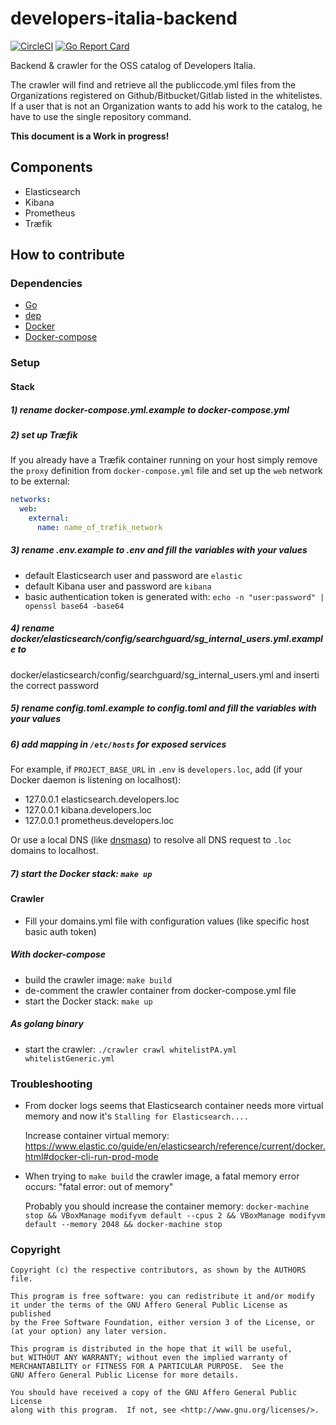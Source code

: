 # developers-italia-backend

[![CircleCI](https://circleci.com/gh/italia/developers-italia-backend/tree/master.svg?style=shield)](https://circleci.com/gh/italia/developers-italia-backend/tree/master)
[![Go Report Card](https://goreportcard.com/badge/github.com/italia/developers-italia-backend)](https://goreportcard.com/report/github.com/italia/developers-italia-backend)

Backend &amp; crawler for the OSS catalog of Developers Italia.

The crawler will find and retrieve all the publiccode.yml files from the Organizations registered on Github/Bitbucket/Gitlab listed in the whitelistes.
If a user that is not an Organization wants to add his work to the catalog, he have to use the single repository command.

**This document is a Work in progress!**

## Components

- Elasticsearch
- Kibana
- Prometheus
- Træfik

## How to contribute

### Dependencies

- [Go](https://golang.org/)
- [dep](https://github.com/golang/dep)
- [Docker](https://www.docker.com/)
- [Docker-compose](https://docs.docker.com/compose/)

### Setup

#### Stack

##### 1) rename docker-compose.yml.example to docker-compose.yml

##### 2) set up Træfik

If you already have a Træfik container running on your host simply remove the `proxy` definition from
`docker-compose.yml` file and set up the `web` network to be external:

```yaml
networks:
  web:
    external:
      name: name_of_træfik_network
```

##### 3) rename .env.example to .env and fill the variables with your values

- default Elasticsearch user and password are `elastic`
- default Kibana user and password are `kibana`
- basic authentication token is generated with: `echo -n "user:password" | openssl base64 -base64`

##### 4) rename docker/elasticsearch/config/searchguard/sg_internal_users.yml.example to
docker/elasticsearch/config/searchguard/sg_internal_users.yml and inserti the correct password

##### 5) rename config.toml.example to config.toml and fill the variables with your values

##### 6) add mapping in `/etc/hosts` for exposed services

For example, if `PROJECT_BASE_URL` in `.env` is `developers.loc`, add (if your Docker daemon is listening on localhost):

- 127.0.0.1 elasticsearch.developers.loc
- 127.0.0.1 kibana.developers.loc
- 127.0.0.1 prometheus.developers.loc

Or use a local DNS (like [dnsmasq](https://en.wikipedia.org/wiki/Dnsmasq)) to resolve all DNS request to `.loc` domains
to localhost.

##### 7) start the Docker stack: `make up`

#### Crawler

- Fill your domains.yml file with configuration values (like specific host basic auth token)

##### With docker-compose

- build the crawler image: `make build`
- de-comment the crawler container from docker-compose.yml file
- start the Docker stack: `make up`

##### As golang binary

- start the crawler: `./crawler crawl whitelistPA.yml whitelistGeneric.yml`

### Troubleshooting

- From docker logs seems that Elasticsearch container needs more virtual memory and now it's `Stalling for Elasticsearch....`

  Increase container virtual memory: https://www.elastic.co/guide/en/elasticsearch/reference/current/docker.html#docker-cli-run-prod-mode

- When trying to `make build` the crawler image, a fatal memory error occurs: "fatal error: out of memory"

  Probably you should increase the container memory:
  `docker-machine stop && VBoxManage modifyvm default --cpus 2 && VBoxManage modifyvm default --memory 2048 && docker-machine stop`

### Copyright

```
Copyright (c) the respective contributors, as shown by the AUTHORS file.

This program is free software: you can redistribute it and/or modify
it under the terms of the GNU Affero General Public License as published
by the Free Software Foundation, either version 3 of the License, or
(at your option) any later version.

This program is distributed in the hope that it will be useful,
but WITHOUT ANY WARRANTY; without even the implied warranty of
MERCHANTABILITY or FITNESS FOR A PARTICULAR PURPOSE.  See the
GNU Affero General Public License for more details.

You should have received a copy of the GNU Affero General Public License
along with this program.  If not, see <http://www.gnu.org/licenses/>.
```
